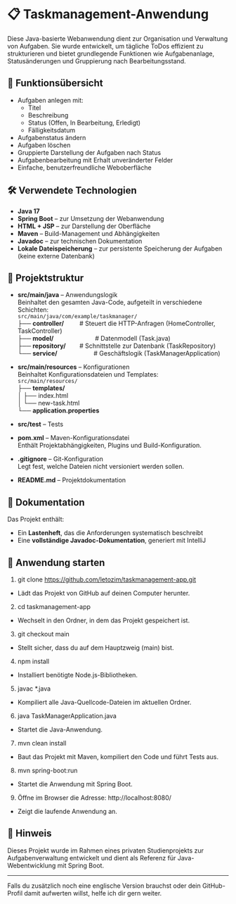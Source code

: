 # 📋 Taskmanagement-Anwendung

Diese Java-basierte Webanwendung dient zur Organisation und Verwaltung von Aufgaben. Sie wurde entwickelt, um tägliche ToDos effizient zu strukturieren und bietet grundlegende Funktionen wie Aufgabenanlage, Statusänderungen und Gruppierung nach Bearbeitungsstand.

## 🌟 Funktionsübersicht

- Aufgaben anlegen mit:
  - Titel
  - Beschreibung
  - Status (Offen, In Bearbeitung, Erledigt)
  - Fälligkeitsdatum
- Aufgabenstatus ändern
- Aufgaben löschen
- Gruppierte Darstellung der Aufgaben nach Status
- Aufgabenbearbeitung mit Erhalt unveränderter Felder
- Einfache, benutzerfreundliche Weboberfläche

## 🛠️ Verwendete Technologien

- **Java 17**
- **Spring Boot** – zur Umsetzung der Webanwendung
- **HTML + JSP** – zur Darstellung der Oberfläche
- **Maven** – Build-Management und Abhängigkeiten
- **Javadoc** – zur technischen Dokumentation
- **Lokale Dateispeicherung** – zur persistente Speicherung der Aufgaben (keine externe Datenbank)

## 📁 Projektstruktur

- **src/main/java** – Anwendungslogik  
  Beinhaltet den gesamten Java-Code, aufgeteilt in verschiedene Schichten:  
  `src/main/java/com/example/taskmanager/`  
  ├── **controller/** &nbsp;&nbsp;&nbsp;&nbsp;&nbsp;&nbsp;&nbsp;&nbsp;# Steuert die HTTP-Anfragen (HomeController, TaskController)  
  ├── **model/** &nbsp;&nbsp;&nbsp;&nbsp;&nbsp;&nbsp;&nbsp;&nbsp;&nbsp;&nbsp;&nbsp;&nbsp;&nbsp;&nbsp;&nbsp;&nbsp;&nbsp;&nbsp;&nbsp;&nbsp;&nbsp;&nbsp;&nbsp;# Datenmodell (Task.java)  
  ├── **repository/** &nbsp;&nbsp;&nbsp;&nbsp;&nbsp;&nbsp;&nbsp;# Schnittstelle zur Datenbank (TaskRepository)  
  └── **service/** &nbsp;&nbsp;&nbsp;&nbsp;&nbsp;&nbsp;&nbsp;&nbsp;&nbsp;&nbsp;&nbsp;&nbsp;&nbsp;&nbsp;&nbsp;&nbsp;&nbsp;&nbsp;&nbsp;&nbsp;# Geschäftslogik (TaskManagerApplication)  

- **src/main/resources** – Konfigurationen  
  Beinhaltet Konfigurationsdateien und Templates:  
  `src/main/resources/`  
  ├── **templates/**  
  │   ├── index.html  
  │   └── new-task.html  
  └── **application.properties**  

- **src/test** – Tests  

- **pom.xml** – Maven-Konfigurationsdatei  
  Enthält Projektabhängigkeiten, Plugins und Build-Konfiguration.  

- **.gitignore** – Git-Konfiguration  
  Legt fest, welche Dateien nicht versioniert werden sollen.  

- **README.md** – Projektdokumentation  


## 📄 Dokumentation

Das Projekt enthält:
- Ein **Lastenheft**, das die Anforderungen systematisch beschreibt
- Eine **vollständige Javadoc-Dokumentation**, generiert mit IntelliJ

## 🚀 Anwendung starten

 1. git clone https://github.com/letozim/taskmanagement-app.git
- Lädt das Projekt von GitHub auf deinen Computer herunter.
 2. cd taskmanagement-app
- Wechselt in den Ordner, in dem das Projekt gespeichert ist.
 3. git checkout main
- Stellt sicher, dass du auf dem Hauptzweig (main) bist.
 4. npm install
- Installiert benötigte Node.js-Bibliotheken.
 5. javac *.java
- Kompiliert alle Java-Quellcode-Dateien im aktuellen Ordner.
 6. java TaskManagerApplication.java
- Startet die Java-Anwendung.
 7. mvn clean install
- Baut das Projekt mit Maven, kompiliert den Code und führt Tests aus.
 8. mvn spring-boot:run
- Startet die Anwendung mit Spring Boot.
 9. Öffne im Browser die Adresse: http://localhost:8080/
- Zeigt die laufende Anwendung an.

## 📌 Hinweis

Dieses Projekt wurde im Rahmen eines privaten Studienprojekts zur Aufgabenverwaltung entwickelt und dient als Referenz für Java-Webentwicklung mit Spring Boot.

---

Falls du zusätzlich noch eine englische Version brauchst oder dein GitHub-Profil damit aufwerten willst, helfe ich dir gern weiter.
